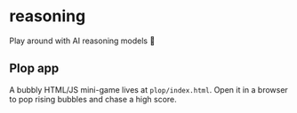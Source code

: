 # reasoning
Play around with AI reasoning models 🧠

## Plop app
A bubbly HTML/JS mini-game lives at `plop/index.html`. Open it in a browser to pop rising bubbles and chase a high score.

